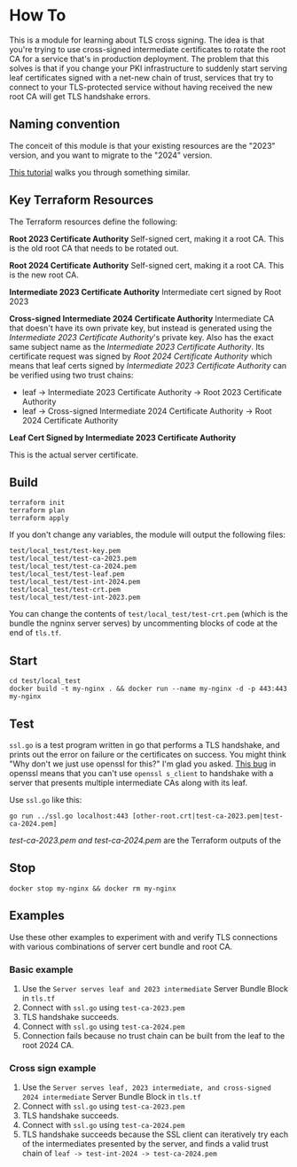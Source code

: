 # How To

This is a module for learning about TLS cross signing. The idea is that you're trying to use cross-signed intermediate certificates to rotate the root CA for a service that's in production deployment. The problem that this solves is that if you change your PKI infrastructure to suddenly start serving leaf certificates signed with a net-new chain of trust, services that try to connect to your TLS-protected service without having received the new root CA will get TLS handshake errors.

## Naming convention

The conceit of this module is that your existing resources are the "2023" version, and you want to migrate to the "2024" version.

[This tutorial](https://developer.hashicorp.com/vault/tutorials/secrets-management/pki-engine) walks you through something similar.

## Key Terraform Resources
The Terraform resources define the following:

__Root 2023 Certificate Authority__
Self-signed cert, making it a root CA. This is the old root CA that needs to be rotated out.

__Root 2024 Certificate Authority__
Self-signed cert, making it a root CA. This is the new root CA.

__Intermediate 2023 Certificate Authority__
Intermediate cert signed by Root 2023

__Cross-signed Intermediate 2024 Certificate Authority__
Intermediate CA that doesn't have its own private key, but instead is generated using the _Intermediate 2023 Certificate Authority_'s private key. Also has the exact same subject name as the _Intermediate 2023 Certificate Authority_. Its certificate request was signed by _Root 2024 Certificate Authority_ which means that leaf certs signed by _Intermediate 2023 Certificate Authority_ can be verified using two trust chains:

- leaf -> Intermediate 2023 Certificate Authority -> Root 2023 Certificate Authority
- leaf -> Cross-signed Intermediate 2024 Certificate Authority -> Root 2024 Certificate Authority

__Leaf Cert Signed by Intermediate 2023 Certificate Authority__

This is the actual server certificate.

## Build

```
terraform init
terraform plan
terraform apply
```

If you don't change any variables, the module will output the following files:

```
test/local_test/test-key.pem
test/local_test/test-ca-2023.pem
test/local_test/test-ca-2024.pem
test/local_test/test-leaf.pem
test/local_test/test-int-2024.pem
test/local_test/test-crt.pem
test/local_test/test-int-2023.pem
```

You can change the contents of `test/local_test/test-crt.pem` (which is the bundle the ngninx server serves) by uncommenting blocks of code at the end of `tls.tf`.

## Start

```
cd test/local_test
docker build -t my-nginx . && docker run --name my-nginx -d -p 443:443 my-nginx
```

## Test

`ssl.go` is a test program written in go that performs a TLS handshake, and prints out the error on failure or the certificates on success. You might think "Why don't we just use openssl for this?" I'm glad you asked. [This bug](https://github.com/openssl/openssl/issues/18708) in openssl means that you can't use `openssl s_client` to handshake with a server that presents multiple intermediate CAs along with its leaf.

Use `ssl.go` like this:

`go run ../ssl.go localhost:443 [other-root.crt|test-ca-2023.pem|test-ca-2024.pem]`

_test-ca-2023.pem and test-ca-2024.pem_ are the Terraform outputs of the 

## Stop
`docker stop my-nginx && docker rm my-nginx`

## Examples

Use these other examples to experiment with and verify TLS connections with various combinations of server cert bundle and root CA.

### Basic example

1. Use the `Server serves leaf and 2023 intermediate` Server Bundle Block in `tls.tf`
2. Connect with `ssl.go` using `test-ca-2023.pem`
3. TLS handshake succeeds.
4. Connect with `ssl.go` using `test-ca-2024.pem`
5. Connection fails because no trust chain can be built from the leaf to the root 2024 CA.

### Cross sign example

1. Use the `Server serves leaf, 2023 intermediate, and cross-signed 2024 intermediate` Server Bundle Block in `tls.tf`
2. Connect with `ssl.go` using `test-ca-2023.pem`
3. TLS handshake succeeds.
4. Connect with `ssl.go` using `test-ca-2024.pem`
5. TLS handshake succeeds because the SSL client can iteratively try each of the intermediates presented by the server, and finds a valid trust chain of `leaf -> test-int-2024 -> test-ca-2024.pem`


